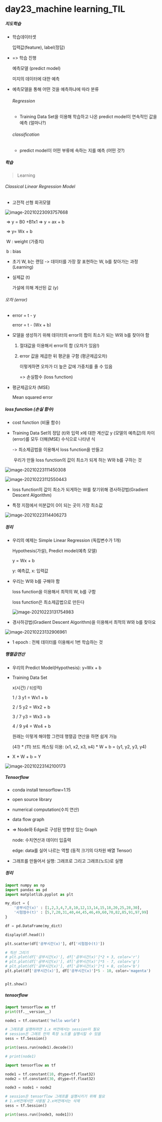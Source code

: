 # day23_machine learning_TIL



##### 지도학습

- 학습데이터셋

  입력값(feature), label(정답)

- => 학습 진행

  예측모델 (predict model)

  미지의 데이터에 대한 예측

  

- 예측모델을 통해 어떤 것을 예측하냐에 따라 분류

  ###### Regression

  - Training Data Set을 이용해 학습하고 나온 predict model이 연속적인 값을 예측 (얼마나?)

  ###### classification

  - predict model이 어떤 부류에 속하는 지를 예측 (어떤 것?)





##### 학습

> Learning



###### Classical Linear Regression Model

- 고전적 선형 회귀모델

![image-20210223093757668](C:%5CUsers%5Chyeonssss%5CAppData%5CRoaming%5CTypora%5Ctypora-user-images%5Cimage-20210223093757668.png)

​	=> y = B0 +B1x1 => y = ax + b

​	=> y= Wx + b

​		W : weight (가중치)

​		b : bias

- 초기 W, b는 랜덤 -> 데이터를 가장 잘 표현하는 W, b를 찾아가는 과정 (Learning)



- 실제값 (t)

  가설에 의해 계산된 값 (y)

  

###### 오차 (error)

- error = t - y

  error = t - (Wx + b)

- 모델을 생성하기 위해 데이터의 error의 합이 최소가 되는 W와 b를 찾아야 함

  1. 절대값을 이용해서 error의 합 (오차가 있음!)

  2. error 값을 제곱한 뒤 평균을 구함 (평균제곱오차)

     이렇게하면 오차가 더 높은 값에 가중치를 줄 수 있음

     => 손실함수 (loss function)

- 평균제곱오차 (MSE)

  Mean squared error



##### loss function (손실 함수)

- cost function (비율 함수)

- Training Data Set의 정답 (t)와 입력 x에 대한 계산값 y (모델의 예측값)의 차이 (error)를 모두 더해(MSE) 수식으로 나타낸 식

  -> 최소제곱법을 이용해서 loss function을 만들고

  ​	우리가 만들 loss function의 값이 최소가 되게 하는 W와 b를 구하는 것

![image-20210223111450308](C:%5CUsers%5Chyeonssss%5CAppData%5CRoaming%5CTypora%5Ctypora-user-images%5Cimage-20210223111450308.png)

![image-20210223112550443](C:%5CUsers%5Chyeonssss%5CAppData%5CRoaming%5CTypora%5Ctypora-user-images%5Cimage-20210223112550443.png)



- loss function의 값이 최소가 되게하는 W를 찾기위해 경사하강법(Gradient Descent Algorithm)



- 특정 지점에서 미분값이 0이 되는 곳이 가장 최소값

![image-20210223114406273](C:%5CUsers%5Chyeonssss%5CAppData%5CRoaming%5CTypora%5Ctypora-user-images%5Cimage-20210223114406273.png)



##### 정리

- 우리의 예제는 Simple Linear Regression (독립변수가 1개)

  Hypothesis(가설), Predict model(예측 모델)

  y = Wx + b

  y: 예측값, x: 입력값

- 우리는 W와 b를 구해야 함

  loss function을 이용해서 최적의 W, b를 구함

  loss function은 최소제곱법으로 만든다

  ![image-20210223131754983](C:%5CUsers%5Chyeonssss%5CAppData%5CRoaming%5CTypora%5Ctypora-user-images%5Cimage-20210223131754983.png)

- 경사하강법(Gradient Descent Algorithm)을 이용해서 최적의 W와 b를 찾아요

![image-20210223132906961](C:%5CUsers%5Chyeonssss%5CAppData%5CRoaming%5CTypora%5Ctypora-user-images%5Cimage-20210223132906961.png)

- 1 epoch : 전체 데이터를 이용해서 1번 학습하는 것



##### 행렬곱연산

- 우리의 Predict Model(Hypothesis): y=Wx + b

- Training Data Set

  x(시간) / t(성적)

  1		/		3		y1 = Wx1 + b

  2		/		5		y2 = Wx2 + b

  3		/		7		y3 = Wx3 + b

  4		/		9		y4 = Wx4 + b

  원래는 이렇게 해야함 그런데 행렬곱 연산을 하면 쉽게 가능

  (4*1) * (1*1) 브드 캐스팅 이용: (x1, x2, x3, x4) * W + b = (y1, y2, y3, y4)

- X * W + b = Y

![image-20210223142100173](C:%5CUsers%5Chyeonssss%5CAppData%5CRoaming%5CTypora%5Ctypora-user-images%5Cimage-20210223142100173.png)



##### Tensorflow

- conda install tensorflow=1.15



- open source library

- numerical computation(수치 연산)

- data flow graph

- => Node와 Edge로 구성된 방향성 있는 Graph

  node: 수치연산과 데이터 입출력

  edge: data를 실어 나르는 역할 (동적 크기의 다차원 배열 Tensor)

- 그래프를 만들어서 실행: 그래프로 그리고 그래프(노드)로 실행



##### 정리

```python
import numpy as np
import pandas as pd
import matplotlib.pyplot as plt

my_dict = {
    '공부시간(x)' : [1,2,3,4,7,8,10,12,13,14,15,18,20,25,28,30],
    '시험점수(t)' : [5,7,20,31,40,44,45,46,49,60,70,82,85,91,97,99]
}

df = pd.DataFrame(my_dict)

display(df.head())

plt.scatter(df['공부시간(x)'], df['시험점수(t)'])

# 직선 그리기
# plt.plot(df['공부시간(x)'], df['공부시간(x)']*2 + 3, color='r')
# plt.plot(df['공부시간(x)'], df['공부시간(x)']*5 - 7, color='g')
# plt.plot(df['공부시간(x)'], df['공부시간(x)']*1 + 8, color='b')
plt.plot(df['공부시간(x)'], df['공부시간(x)']*5 - 10, color='magenta')


plt.show()
```



##### tensorflow

```python
import tensorflow as tf
print(tf.__version__)

node1 = tf.constant('hello world')

# 그래프를 실행하려면 1.x 버전에서는 session이 필요
# session은 그래프 안의 특정 노드를 실행시킬 수 있음
sess = tf.Session()

print(sess.run(node1).decode())

# print(node1)
```

```python
import tensorflow as tf

node1 = tf.constant(10, dtype=tf.float32)
node2 = tf.constant(30, dtype=tf.float32)

node3 = node1 + node2

# session은 tensorflow 그래프를 실행시키기 위해 필요
# 1.x버전에서만 사용됨 2.x버전에서는 삭제
sess = tf.Session()

print(sess.run([node3, node1]))
```

